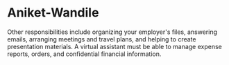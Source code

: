 # Aniket-Wandile
Other responsibilities include organizing your employer's files, answering emails, arranging meetings and travel plans, and helping to create presentation materials. A virtual assistant must be able to manage expense reports, orders, and confidential financial information. 

